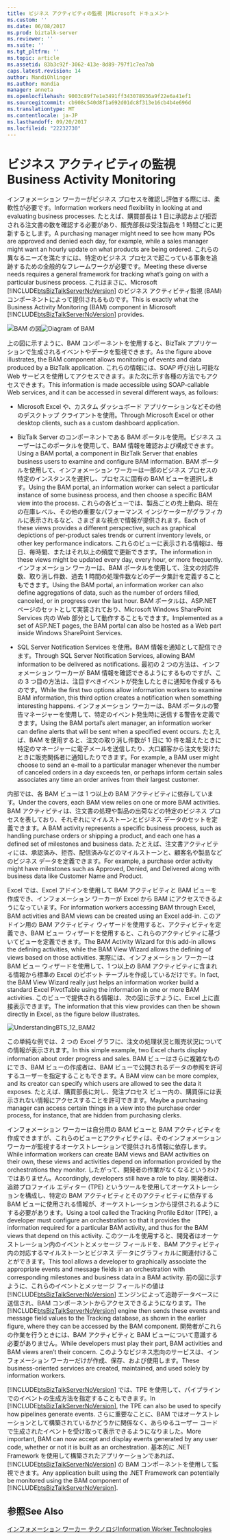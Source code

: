 ```yaml
---
title: ビジネス アクティビティの監視 |Microsoft ドキュメント
ms.custom: ''
ms.date: 06/08/2017
ms.prod: biztalk-server
ms.reviewer: ''
ms.suite: ''
ms.tgt_pltfrm: ''
ms.topic: article
ms.assetid: 83b3c92f-3062-413e-8d89-797f1c7ea7ab
caps.latest.revision: 14
author: MandiOhlinger
ms.author: mandia
manager: anneta
ms.openlocfilehash: 9003c89f7e1e3491ff343078936a9f22e6a41ef1
ms.sourcegitcommit: cb908c540d8f1a692d01dc8f313e16cb4b4e696d
ms.translationtype: MT
ms.contentlocale: ja-JP
ms.lasthandoff: 09/20/2017
ms.locfileid: "22232730"
---
```

# <a name="business-activity-monitoring"></a><span data-ttu-id="89f04-102">ビジネス アクティビティの監視</span><span class="sxs-lookup"><span data-stu-id="89f04-102">Business Activity Monitoring</span></span>
<span data-ttu-id="89f04-103">インフォメーション ワーカーがビジネス プロセスを確認し評価する際には、柔軟性が必要です。</span><span class="sxs-lookup"><span data-stu-id="89f04-103">Information workers need flexibility in looking at and evaluating business processes.</span></span> <span data-ttu-id="89f04-104">たとえば、購買部長は 1 日に承認および拒否される注文書の数を確認する必要があり、販売部長は受注製品を 1 時間ごとに更新するとします。</span><span class="sxs-lookup"><span data-stu-id="89f04-104">A purchasing manager might need to see how many POs are approved and denied each day, for example, while a sales manager might want an hourly update on what products are being ordered.</span></span> <span data-ttu-id="89f04-105">これらの異なるニーズを満たすには、特定のビジネス プロセスで起こっている事象を追跡するための全般的なフレームワークが必要です。</span><span class="sxs-lookup"><span data-stu-id="89f04-105">Meeting these diverse needs requires a general framework for tracking what’s going on with a particular business process.</span></span> <span data-ttu-id="89f04-106">これはまさに、Microsoft [!INCLUDE[btsBizTalkServerNoVersion](../includes/btsbiztalkservernoversion-md.md)] のビジネス アクティビティ監視 (BAM) コンポーネントによって提供されるものです。</span><span class="sxs-lookup"><span data-stu-id="89f04-106">This is exactly what the Business Activity Monitoring (BAM) component in Microsoft [!INCLUDE[btsBizTalkServerNoVersion](../includes/btsbiztalkservernoversion-md.md)] provides.</span></span>  
  
 <span data-ttu-id="89f04-107">![BAM の図](../core/media/bam-diagram.gif "bam_diagram")</span><span class="sxs-lookup"><span data-stu-id="89f04-107">![Diagram of BAM](../core/media/bam-diagram.gif "bam_diagram")</span></span>  
  
 <span data-ttu-id="89f04-108">上の図に示すように、BAM コンポーネントを使用すると、BizTalk アプリケーションで生成されるイベントやデータを監視できます。</span><span class="sxs-lookup"><span data-stu-id="89f04-108">As the figure above illustrates, the BAM component allows monitoring of events and data produced by a BizTalk application.</span></span> <span data-ttu-id="89f04-109">これらの情報には、SOAP 呼び出し可能な Web サービスを使用してアクセスできます。また次に示す各種の方法でもアクセスできます。</span><span class="sxs-lookup"><span data-stu-id="89f04-109">This information is made accessible using SOAP-callable Web services, and it can be accessed in several different ways, as follows:</span></span>  
  
-   <span data-ttu-id="89f04-110">Microsoft Excel や、カスタム ダッシュボード アプリケーションなどその他のデスクトップ クライアントを使用。</span><span class="sxs-lookup"><span data-stu-id="89f04-110">Through Microsoft Excel or other desktop clients, such as a custom dashboard application.</span></span>  
  
-   <span data-ttu-id="89f04-111">BizTalk Server のコンポーネントである BAM ポータルを使用。ビジネス ユーザーはこのポータルを使用して、BAM 情報を確認および構成できます。</span><span class="sxs-lookup"><span data-stu-id="89f04-111">Using a BAM portal, a component in BizTalk Server that enables business users to examine and configure BAM information.</span></span> <span data-ttu-id="89f04-112">BAM ポータルを使用して、インフォメーション ワーカーは一部のビジネス プロセスの特定のインスタンスを選択し、プロセスに固有の BAM ビューを選択します。</span><span class="sxs-lookup"><span data-stu-id="89f04-112">Using the BAM portal, an information worker can select a particular instance of some business process, and then choose a specific BAM view into the process.</span></span> <span data-ttu-id="89f04-113">これらの各ビューでは、製品ごとの売上動向、現在の在庫レベル、その他の重要なパフォーマンス インジケーターがグラフィカルに表示されるなど、さまざまな視点で情報が提供されます。</span><span class="sxs-lookup"><span data-stu-id="89f04-113">Each of these views provides a different perspective, such as graphical depictions of per-product sales trends or current inventory levels, or other key performance indicators.</span></span> <span data-ttu-id="89f04-114">これらのビューに表示される情報は、毎日、毎時間、またはそれ以上の頻度で更新できます。</span><span class="sxs-lookup"><span data-stu-id="89f04-114">The information in these views might be updated every day, every hour, or more frequently.</span></span> <span data-ttu-id="89f04-115">インフォメーション ワーカーは、BAM ポータルを使用して、注文の対応件数、取り消し件数、過去 1 時間の処理件数などのデータ集計を定義することもできます。</span><span class="sxs-lookup"><span data-stu-id="89f04-115">Using the BAM portal, an information worker can also define aggregations of data, such as the number of orders filled, canceled, or in progress over the last hour.</span></span> <span data-ttu-id="89f04-116">BAM ポータルは、ASP.NET ページのセットとして実装されており、Microsoft Windows SharePoint Services 内の Web 部分として動作することもできます。</span><span class="sxs-lookup"><span data-stu-id="89f04-116">Implemented as a set of ASP.NET pages, the BAM portal can also be hosted as a Web part inside Windows SharePoint Services.</span></span>  
  
-   <span data-ttu-id="89f04-117">SQL Server Notification Services を使用。BAM 情報を通知として配信できます。</span><span class="sxs-lookup"><span data-stu-id="89f04-117">Through SQL Server Notification Services, allowing BAM information to be delivered as notifications.</span></span> <span data-ttu-id="89f04-118">最初の 2 つの方法は、インフォメーション ワーカーが BAM 情報を確認できるようにするものですが、この 3 つ目の方法は、注目すべきイベントが発生したときに通知を作成するものです。</span><span class="sxs-lookup"><span data-stu-id="89f04-118">While the first two options allow information workers to examine BAM information, this third option creates a notification when something interesting happens.</span></span> <span data-ttu-id="89f04-119">インフォメーション ワーカーは、BAM ポータルの警告マネージャーを使用して、特定のイベント発生時に送信する警告を定義できます。</span><span class="sxs-lookup"><span data-stu-id="89f04-119">Using the BAM portal’s alert manager, an information worker can define alerts that will be sent when a specified event occurs.</span></span> <span data-ttu-id="89f04-120">たとえば、BAM を使用すると、注文の取り消し件数が 1 日に 10 件を超えたときに特定のマネージャーに電子メールを送信したり、大口顧客から注文を受けたときに販売関係者に通知したりできます。</span><span class="sxs-lookup"><span data-stu-id="89f04-120">For example, a BAM user might choose to send an e-mail to a particular manager whenever the number of canceled orders in a day exceeds ten, or perhaps inform certain sales associates any time an order arrives from their largest customer.</span></span>  
  
 <span data-ttu-id="89f04-121">内部では、各 BAM ビューは 1 つ以上の BAM アクティビティに依存しています。</span><span class="sxs-lookup"><span data-stu-id="89f04-121">Under the covers, each BAM view relies on one or more BAM activities.</span></span> <span data-ttu-id="89f04-122">BAM アクティビティは、注文書の処理や製品の出荷などの特定のビジネス プロセスを表しており、それぞれにマイルストーンとビジネス データのセットを定義できます。</span><span class="sxs-lookup"><span data-stu-id="89f04-122">A BAM activity represents a specific business process, such as handling purchase orders or shipping a product, and each one has a defined set of milestones and business data.</span></span> <span data-ttu-id="89f04-123">たとえば、注文書アクティビティには、承認済み、拒否、配信済みなどのマイルストーンと、顧客名や製品などのビジネス データを定義できます。</span><span class="sxs-lookup"><span data-stu-id="89f04-123">For example, a purchase order activity might have milestones such as Approved, Denied, and Delivered along with business data like Customer Name and Product.</span></span>  
  
 <span data-ttu-id="89f04-124">Excel では、Excel アドインを使用して BAM アクティビティと BAM ビューを作成でき、インフォメーション ワーカーが Excel から BAM にアクセスできるようになっています。</span><span class="sxs-lookup"><span data-stu-id="89f04-124">For information workers accessing BAM through Excel, BAM activities and BAM views can be created using an Excel add-in.</span></span> <span data-ttu-id="89f04-125">このアドイン用の BAM アクティビティ ウィザードを使用すると、アクティビティを定義でき、BAM ビュー ウィザードを使用すると、これらのアクティビティに基づいてビューを定義できます。</span><span class="sxs-lookup"><span data-stu-id="89f04-125">The BAM Activity Wizard for this add-in allows the defining activities, while the BAM View Wizard allows the defining of views based on those activities.</span></span> <span data-ttu-id="89f04-126">実際には、インフォメーション ワーカーは BAM ビュー ウィザードを使用して、1 つ以上の BAM アクティビティに含まれる情報から標準の Excel のピボット テーブルを作成しているだけです。</span><span class="sxs-lookup"><span data-stu-id="89f04-126">In fact, the BAM View Wizard really just helps an information worker build a standard Excel PivotTable using the information in one or more BAM activities.</span></span> <span data-ttu-id="89f04-127">このビューで提供される情報は、次の図に示すように、Excel 上に直接表示できます。</span><span class="sxs-lookup"><span data-stu-id="89f04-127">The information that this view provides can then be shown directly in Excel, as the figure below illustrates.</span></span>  
  
 ![](../core/media/understandingbts-12-bam2.gif "UnderstandingBTS_12_BAM2")  
  
 <span data-ttu-id="89f04-128">この単純な例では、2 つの Excel グラフに、注文の処理状況と販売状況についての情報が表示されます。</span><span class="sxs-lookup"><span data-stu-id="89f04-128">In this simple example, two Excel charts display information about order progress and sales.</span></span> <span data-ttu-id="89f04-129">BAM ビューはさらに複雑なものにでき、BAM ビューの作成者は、BAM ビューで公開されるデータの参照を許可するユーザーを指定することもできます。</span><span class="sxs-lookup"><span data-stu-id="89f04-129">A BAM view can be more complex, and its creator can specify which users are allowed to see the data it exposes.</span></span> <span data-ttu-id="89f04-130">たとえば、購買部長に対し、発注プロセス ビュー内の、購買係には表示されない情報にアクセスすることを許可できます。</span><span class="sxs-lookup"><span data-stu-id="89f04-130">Maybe a purchasing manager can access certain things in a view into the purchase order process, for instance, that are hidden from purchasing clerks.</span></span>  
  
 <span data-ttu-id="89f04-131">インフォメーション ワーカーは自分用の BAM ビューと BAM アクティビティを作成できますが、これらのビューとアクティビティは、そのインフォメーション ワーカーが監視するオーケストレーションで提供される情報に依存します。</span><span class="sxs-lookup"><span data-stu-id="89f04-131">While information workers can create BAM views and BAM activities on their own, these views and activities depend on information provided by the orchestrations they monitor.</span></span> <span data-ttu-id="89f04-132">したがって、開発者の作業がなくなるというわけではありません。</span><span class="sxs-lookup"><span data-stu-id="89f04-132">Accordingly, developers still have a role to play.</span></span> <span data-ttu-id="89f04-133">開発者は、追跡プロファイル エディター (TPE) というツールを使用してオーケストレーションを構成し、特定の BAM アクティビティとそのアクティビティに依存する BAM ビューに使用される情報が、オーケストレーションから提供されるようにする必要があります。</span><span class="sxs-lookup"><span data-stu-id="89f04-133">Using a tool called the Tracking Profile Editor (TPE), a developer must configure an orchestration so that it provides the information required for a particular BAM activity, and thus for the BAM views that depend on this activity.</span></span> <span data-ttu-id="89f04-134">このツールを使用すると、開発者はオーケストレーション内のイベントとメッセージ フィールドを、BAM アクティビティ内の対応するマイルストーンとビジネス データにグラフィカルに関連付けることができます。</span><span class="sxs-lookup"><span data-stu-id="89f04-134">This tool allows a developer to graphically associate the appropriate events and message fields in an orchestration with corresponding milestones and business data in a BAM activity.</span></span> <span data-ttu-id="89f04-135">前の図に示すように、これらのイベントとメッセージ フィールドの値は [!INCLUDE[btsBizTalkServerNoVersion](../includes/btsbiztalkservernoversion-md.md)] エンジンによって追跡データベースに送信され、BAM コンポーネントからアクセスできるようになります。</span><span class="sxs-lookup"><span data-stu-id="89f04-135">The [!INCLUDE[btsBizTalkServerNoVersion](../includes/btsbiztalkservernoversion-md.md)] engine then sends these events and message field values to the Tracking database, as shown in the earlier figure, where they can be accessed by the BAM component.</span></span> <span data-ttu-id="89f04-136">開発者がこれらの作業を行うときには、BAM アクティビティと BAM ビューについて意識する必要がありません。</span><span class="sxs-lookup"><span data-stu-id="89f04-136">While developers must play their part, BAM activities and BAM views aren’t their concern.</span></span> <span data-ttu-id="89f04-137">このようなビジネス志向のサービスは、インフォメーション ワーカーだけが作成、保存、および使用します。</span><span class="sxs-lookup"><span data-stu-id="89f04-137">These business-oriented services are created, maintained, and used solely by information workers.</span></span>  
  
 <span data-ttu-id="89f04-138">[!INCLUDE[btsBizTalkServerNoVersion](../includes/btsbiztalkservernoversion-md.md)] では、TPE を使用して、パイプラインでのイベントの生成方法を指定することもできます。</span><span class="sxs-lookup"><span data-stu-id="89f04-138">In [!INCLUDE[btsBizTalkServerNoVersion](../includes/btsbiztalkservernoversion-md.md)], the TPE can also be used to specify how pipelines generate events.</span></span> <span data-ttu-id="89f04-139">さらに重要なことに、BAM ではオーケストレーションとして構築されているかどうかに関係なく、あらゆるユーザー コードで生成されたイベントを受け取って表示できるようになりました。</span><span class="sxs-lookup"><span data-stu-id="89f04-139">More important, BAM can now accept and display events generated by any user code, whether or not it is built as an orchestration.</span></span> <span data-ttu-id="89f04-140">基本的に .NET Framework を使用して構築されたアプリケーションであれば、[!INCLUDE[btsBizTalkServerNoVersion](../includes/btsbiztalkservernoversion-md.md)] の BAM コンポーネントを使用して監視できます。</span><span class="sxs-lookup"><span data-stu-id="89f04-140">Any application built using the .NET Framework can potentially be monitored using the BAM component of [!INCLUDE[btsBizTalkServerNoVersion](../includes/btsbiztalkservernoversion-md.md)].</span></span>  
  
## <a name="see-also"></a><span data-ttu-id="89f04-141">参照</span><span class="sxs-lookup"><span data-stu-id="89f04-141">See Also</span></span>  
 [<span data-ttu-id="89f04-142">インフォメーション ワーカー テクノロジ</span><span class="sxs-lookup"><span data-stu-id="89f04-142">Information Worker Technologies</span></span>](../core/information-worker-technologies.md)